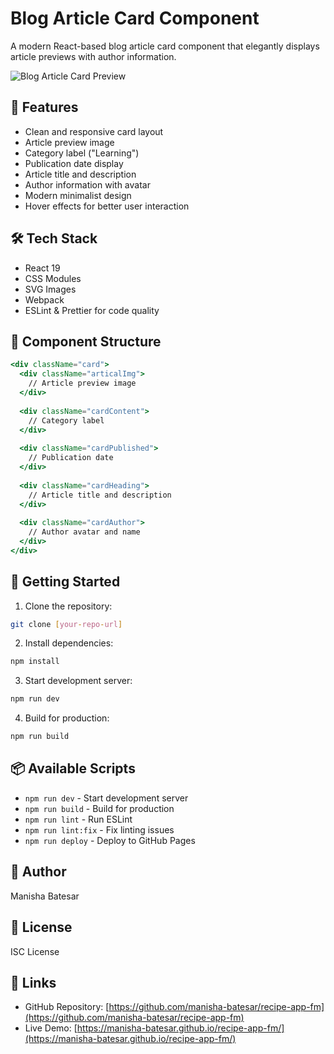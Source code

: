 # Blog Article Card Component

A modern React-based blog article card component that elegantly displays article previews with author information.

![Blog Article Card Preview](https://manisha-batesar.github.io/recipe-app-fm/preview.png)

## 🌟 Features

- Clean and responsive card layout
- Article preview image
- Category label ("Learning")
- Publication date display
- Article title and description 
- Author information with avatar
- Modern minimalist design
- Hover effects for better user interaction

## 🛠 Tech Stack

- React 19
- CSS Modules
- SVG Images
- Webpack
- ESLint & Prettier for code quality

## 🧱 Component Structure

```jsx
<div className="card">
  <div className="articalImg">
    // Article preview image
  </div>
  
  <div className="cardContent">
    // Category label
  </div>
  
  <div className="cardPublished">
    // Publication date
  </div>
  
  <div className="cardHeading">
    // Article title and description
  </div>
  
  <div className="cardAuthor">
    // Author avatar and name
  </div>
</div>
```

## 🚀 Getting Started

1. Clone the repository:
```bash
git clone [your-repo-url]
```

2. Install dependencies:
```bash
npm install
```

3. Start development server:
```bash
npm run dev
```

4. Build for production:
```bash
npm run build
```

## 📦 Available Scripts

- `npm run dev` - Start development server
- `npm run build` - Build for production
- `npm run lint` - Run ESLint
- `npm run lint:fix` - Fix linting issues
- `npm run deploy` - Deploy to GitHub Pages

## 👤 Author

Manisha Batesar

## 📄 License

ISC License

## 🔗 Links

- GitHub Repository: [https://github.com/manisha-batesar/recipe-app-fm](https://github.com/manisha-batesar/recipe-app-fm)
- Live Demo: [https://manisha-batesar.github.io/recipe-app-fm/](https://manisha-batesar.github.io/recipe-app-fm/)
